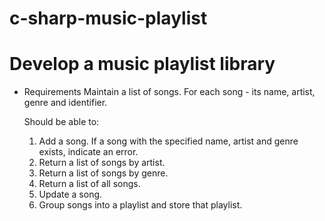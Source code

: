 # c-sharp-music-playlist

# Develop a music playlist library

- Requirements
	Maintain a list of songs. For each song - its name, artist, genre and identifier.

	Should be able to:
	1. Add a song. If a song with the specified name, artist and genre exists, indicate an error.
	2. Return a list of songs by artist.
	3. Return a list of songs by genre.
	4. Return a list of all songs.
	5. Update a song.
	6. Group songs into a playlist and store that playlist.